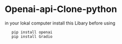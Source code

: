 # Openai-api-Clone-python

in your lokal computer install this Libary before using 
 ```Terminal 
    pip install openai 
    pip install Gradio

